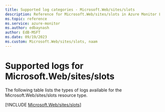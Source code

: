 ```yaml
---
title: Supported log categories - Microsoft.Web/sites/slots
description: Reference for Microsoft.Web/sites/slots in Azure Monitor Logs.
ms.topic: reference
ms.service: azure-monitor
ms.author: edbaynash
author: EdB-MSFT
ms.date: 09/19/2023
ms.custom: Microsoft.Web/sites/slots, naam
---
```





# Supported logs for Microsoft.Web/sites/slots  
The following table lists the types of logs available for the Microsoft.Web/sites/slots resource type.
  
  
[!INCLUDE [Microsoft.Web/sites/slots](./includes/Microsoft-Web-sites-slots-logs-include.md)]
  
